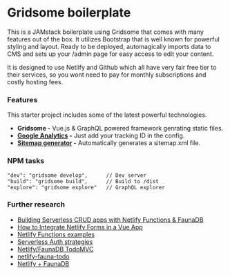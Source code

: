 # Gridsome boilerplate

This is a JAMstack boilerplate using Gridsome that comes with many features out of the box. It utilizes Bootstrap that is well known for powerful styling and layout. Ready to be deployed, automagically imports data to CMS and sets up your /admin page for easy access to edit your content.

It is designed to use Netlify and Github which all have very fair free tier to their services, so you wont need to pay for monthly subscriptions and costly hosting fees.

### Features

This starter project includes some of the latest powerful technologies.

*   **Gridsome -** Vue.js & GraphQL powered framework genrating static files.
*   **[Google Analytics](https://gridsome.org/plugins/@gridsome/plugin-google-analytics) -** Just add your tracking ID in the config.
*   **[Sitemap generator](https://gridsome.org/plugins/@gridsome/plugin-sitemap) -** Automatically generates a sitemap.xml file.

### NPM tasks

```
"dev": "gridsome develop",      // Dev server
"build": "gridsome build",      // Build to /dist
"explore": "gridsome explore"   // GraphQL explorer
```

### Further research

- [Building Serverless CRUD apps with Netlify Functions & FaunaDB](https://www.netlify.com/blog/2018/07/09/building-serverless-crud-apps-with-netlify-functions--faunadb/)
- [How to Integrate Netlify Forms in a Vue App](https://www.netlify.com/blog/2018/09/07/how-to-integrate-netlify-forms-in-a-vue-app/)
- [Netlify Functions examples](https://github.com/netlify/functions)
- [Serverless Auth strategies](https://github.com/DavidWells/serverless-auth-strategies)
- [Netlify/FaunaDB TodoMVC](https://github.com/fauna/netlify-faunadb-todomvc)
- [netlify-fauna-todo](https://github.com/sw-yx/netlify-fauna-todo)
- [Netlify + FaunaDB](https://github.com/netlify/netlify-faunadb-example)